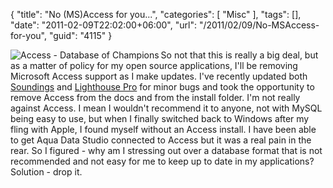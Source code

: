 {
	"title": "No (MS)Access for you...",
	"categories": [
		"Misc"
	],
	"tags": [],
	"date": "2011-02-09T22:02:00+06:00",
	"url": "/2011/02/09/No-MSAccess-for-you",
	"guid": "4115"
}

<img src="http://www.raymondcamden.com/images/cfjedi/Office_Access_2007_Icon.png" align="left" title="Access - Database of Champions" /> So not that this is really a big deal, but as a matter of policy for my open source applications, I'll be removing Microsoft Access support as I make updates. I've recently updated both <a href="http://soundings.riaforge.org">Soundings</a> and <a href="http://lighthousepro.riaforge.org">Lighthouse Pro</a> for minor bugs and took the opportunity to remove Access from the docs and from the install folder. I'm not really against Access. I mean I wouldn't recommend it to anyone, not with MySQL being easy to use, but when I finally switched back to Windows after my fling with Apple, I found myself without an Access install. I have been able to get Aqua Data Studio connected to Access but it was a real pain in the rear. So I figured - why am I stressing out over a database format that is not recommended and not easy for me to keep up to date in my applications? Solution - drop it. 

<br clear="left">